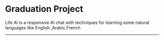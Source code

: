 # Graduation Project


Life AI is a responsive AI chat with techniques for learning
some natural languages like English ,Arabic,French
______________________________________________________
